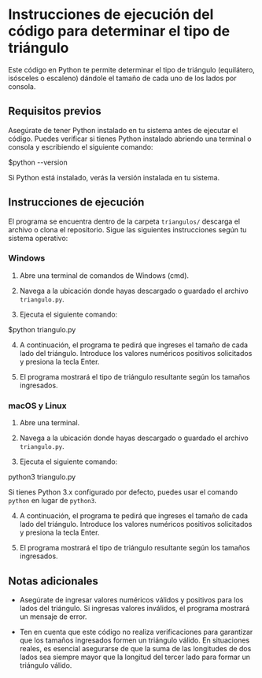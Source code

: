 # Instrucciones de ejecución del código para determinar el tipo de triángulo

Este código en Python te permite determinar el tipo de triángulo (equilátero, isósceles o escaleno) dándole el tamaño de cada uno de los lados por consola.

## Requisitos previos

Asegúrate de tener Python instalado en tu sistema antes de ejecutar el código. Puedes verificar si tienes Python instalado abriendo una terminal o consola y escribiendo el siguiente comando:

$python --version


Si Python está instalado, verás la versión instalada en tu sistema.

## Instrucciones de ejecución

El programa se encuentra dentro de la carpeta `triangulos/` descarga el archivo o clona el repositorio.
Sigue las siguientes instrucciones según tu sistema operativo:

### Windows

1. Abre una terminal de comandos de Windows (cmd).

2. Navega a la ubicación donde hayas descargado o guardado el archivo `triangulo.py`.

3. Ejecuta el siguiente comando:

$python triangulo.py


4. A continuación, el programa te pedirá que ingreses el tamaño de cada lado del triángulo. Introduce los valores numéricos positivos solicitados y presiona la tecla Enter.

5. El programa mostrará el tipo de triángulo resultante según los tamaños ingresados.

### macOS y Linux

1. Abre una terminal.

2. Navega a la ubicación donde hayas descargado o guardado el archivo `triangulo.py`.

3. Ejecuta el siguiente comando:

python3 triangulo.py


Si tienes Python 3.x configurado por defecto, puedes usar el comando `python` en lugar de `python3`.

4. A continuación, el programa te pedirá que ingreses el tamaño de cada lado del triángulo. Introduce los valores numéricos positivos solicitados y presiona la tecla Enter.

5. El programa mostrará el tipo de triángulo resultante según los tamaños ingresados.

## Notas adicionales

- Asegúrate de ingresar valores numéricos válidos y positivos para los lados del triángulo. Si ingresas valores inválidos, el programa mostrará un mensaje de error.

- Ten en cuenta que este código no realiza verificaciones para garantizar que los tamaños ingresados formen un triángulo válido. En situaciones reales, es esencial asegurarse de que la suma de las longitudes de dos lados sea siempre mayor que la longitud del tercer lado para formar un triángulo válido.

